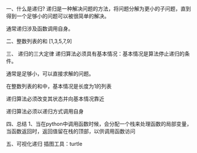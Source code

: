 一、什么是递归?
递归是一种解决问题的方法，将问题分解为更小的子问题，直到得到一个足够小的问题可以被很简单的解决。

通常递归涉及函数调用自身。

二、整数列表的和
[1,3,5,7,9]

三、 递归的三大定律
递归算法必须具有基本情况：基本情况是算法停止递归的条件。

通常是足够小，可以直接求解的问题。

在整数列表的和中，基本情况是长度为1的列表

递归算法必须改变其状态并向基本情况靠近

递归算法必须以递归方式调用自身

四、总结
1、当在python中调用函数时候，会分配一个栈来处理函数的局部变量，当函数返回时，返回值留在栈的顶部，以供调用函数访问



五、可视化递归
插图工具：turtle